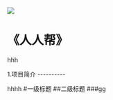 <img src="../../../image/logo.png"/>

《人人帮》
==========

hhh

1.项目简介
----------<br>

hhhh
#一级标题
##二级标题
###gg






